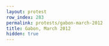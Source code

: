 ```yaml
---
layout: protest
row_index: 283
permalink: protests/gabon-march-2012
title: Gabon, March 2012
hidden: true
---
```

